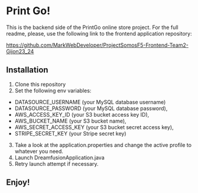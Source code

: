 # Print Go!

This is the backend side of the PrintGo online store project. For the full readme, please, use the following link to the frontend application repository:

<https://github.com/MarkWebDeveloper/ProjectSomosF5-Frontend-Team2-Gijon23_24>

## Installation

1. Clone this repository
2. Set the following env variables: 
- DATASOURCE_USERNAME (your MySQL database username)
- DATASOURCE_PASSWORD (your MySQL database password),
- AWS_ACCESS_KEY_ID (your S3 bucket access key ID),
- AWS_BUCKET_NAME (your S3 bucket name),
- AWS_SECRET_ACCESS_KEY (your S3 bucket secret access key),
- STRIPE_SECRET_KEY (your Stripe secret key)
3. Take a look at the application.properties and change the active profile to whatever you need.
4. Launch DreamfusionApplication.java
5. Retry launch attempt if necessary.

## Enjoy!